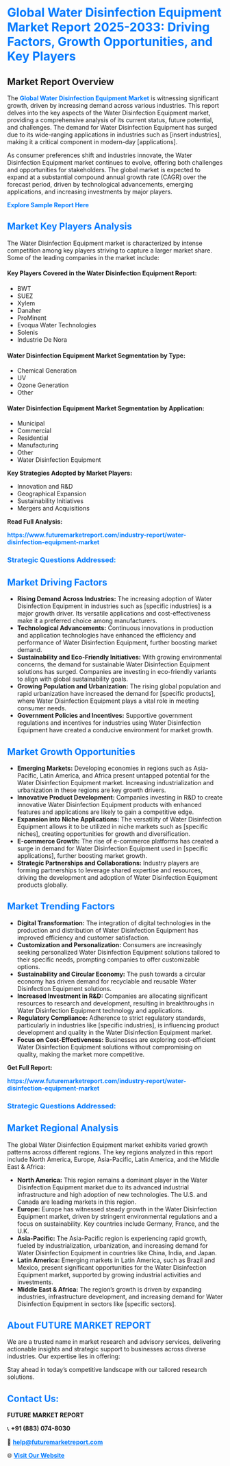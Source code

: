 <h1 style="color: #007BFF;">Global Water Disinfection Equipment Market Report 2025-2033: Driving Factors, Growth Opportunities, and Key Players</h1>

<section id="overview">
<h2>Market Report Overview</h2>
<p>The <a href="https://www.futuremarketreport.com/industry-report/water-disinfection-equipment-market" style="color: #007BFF; text-decoration: none;"><strong>Global Water Disinfection Equipment Market</strong></a> is witnessing significant growth, driven by increasing demand across various industries. This report delves into the key aspects of the Water Disinfection Equipment market, providing a comprehensive analysis of its current status, future potential, and challenges. The demand for Water Disinfection Equipment has surged due to its wide-ranging applications in industries such as [insert industries], making it a critical component in modern-day [applications].</p>
<p>As consumer preferences shift and industries innovate, the Water Disinfection Equipment market continues to evolve, offering both challenges and opportunities for stakeholders. The global market is expected to expand at a substantial compound annual growth rate (CAGR) over the forecast period, driven by technological advancements, emerging applications, and increasing investments by major players.</p>
</section>

<section id="overview">
<p><a href="https://www.futuremarketreport.com/request-sample/reportId=128698" style="color: #007BFF; text-decoration: none;"><strong>Explore Sample Report Here</strong></a></p>
</section>

<section id="key-players">
<h2 style="color: #007BFF;">Market Key Players Analysis</h2>
<p>The Water Disinfection Equipment market is characterized by intense competition among key players striving to capture a larger market share. Some of the leading companies in the market include:</p>
<h4>Key Players Covered in the Water Disinfection Equipment Report:</h4>
<ul><li>BWT</li><li>SUEZ</li><li>Xylem</li><li>Danaher</li><li>ProMinent</li><li>Evoqua Water Technologies</li><li>Solenis</li><li>Industrie De Nora</li></ul>
<h4>Water Disinfection Equipment Market Segmentation by Type:</h4>
<ul><li>Chemical Generation</li><li>UV</li><li>Ozone Generation</li><li>Other</li></ul>

<h4>Water Disinfection Equipment Market Segmentation by Application:</h4>
<ul><li>Municipal</li><li>Commercial</li><li>Residential</li><li>Manufacturing</li><li>Other</li><li>Water Disinfection Equipment</li></ul>
<p><strong>Key Strategies Adopted by Market Players:</strong></p>
<ul>
<li>Innovation and R&D</li>
<li>Geographical Expansion</li>
<li>Sustainability Initiatives</li>
<li>Mergers and Acquisitions</li>
</ul>
</section>

<section>
<p><strong>Read Full Analysis: </strong></p><a href="https://www.futuremarketreport.com/industry-report/water-disinfection-equipment-market" style="color: #007BFF; text-decoration: none;"><strong>https://www.futuremarketreport.com/industry-report/water-disinfection-equipment-market</strong></a>
<h3 style="color: #007BFF;">Strategic Questions Addressed:</h3>
</section>

<section id="driving-factors">
<h2 style="color: #007BFF;">Market Driving Factors</h2>
<ul>
<li><strong>Rising Demand Across Industries:</strong> The increasing adoption of Water Disinfection Equipment in industries such as [specific industries] is a major growth driver. Its versatile applications and cost-effectiveness make it a preferred choice among manufacturers.</li>
<li><strong>Technological Advancements:</strong> Continuous innovations in production and application technologies have enhanced the efficiency and performance of Water Disinfection Equipment, further boosting market demand.</li>
<li><strong>Sustainability and Eco-Friendly Initiatives:</strong> With growing environmental concerns, the demand for sustainable Water Disinfection Equipment solutions has surged. Companies are investing in eco-friendly variants to align with global sustainability goals.</li>
<li><strong>Growing Population and Urbanization:</strong> The rising global population and rapid urbanization have increased the demand for [specific products], where Water Disinfection Equipment plays a vital role in meeting consumer needs.</li>
<li><strong>Government Policies and Incentives:</strong> Supportive government regulations and incentives for industries using Water Disinfection Equipment have created a conducive environment for market growth.</li>
</ul>
</section>

<section id="growth-opportunities">
<h2 style="color: #007BFF;">Market Growth Opportunities</h2>
<ul>
<li><strong>Emerging Markets:</strong> Developing economies in regions such as Asia-Pacific, Latin America, and Africa present untapped potential for the Water Disinfection Equipment market. Increasing industrialization and urbanization in these regions are key growth drivers.</li>
<li><strong>Innovative Product Development:</strong> Companies investing in R&D to create innovative Water Disinfection Equipment products with enhanced features and applications are likely to gain a competitive edge.</li>
<li><strong>Expansion into Niche Applications:</strong> The versatility of Water Disinfection Equipment allows it to be utilized in niche markets such as [specific niches], creating opportunities for growth and diversification.</li>
<li><strong>E-commerce Growth:</strong> The rise of e-commerce platforms has created a surge in demand for Water Disinfection Equipment used in [specific applications], further boosting market growth.</li>
<li><strong>Strategic Partnerships and Collaborations:</strong> Industry players are forming partnerships to leverage shared expertise and resources, driving the development and adoption of Water Disinfection Equipment products globally.</li>
</ul>
</section>

<section id="trending-factors">
<h2 style="color: #007BFF;">Market Trending Factors</h2>
<ul>
<li><strong>Digital Transformation:</strong> The integration of digital technologies in the production and distribution of Water Disinfection Equipment has improved efficiency and customer satisfaction.</li>
<li><strong>Customization and Personalization:</strong> Consumers are increasingly seeking personalized Water Disinfection Equipment solutions tailored to their specific needs, prompting companies to offer customizable options.</li>
<li><strong>Sustainability and Circular Economy:</strong> The push towards a circular economy has driven demand for recyclable and reusable Water Disinfection Equipment solutions.</li>
<li><strong>Increased Investment in R&D:</strong> Companies are allocating significant resources to research and development, resulting in breakthroughs in Water Disinfection Equipment technology and applications.</li>
<li><strong>Regulatory Compliance:</strong> Adherence to strict regulatory standards, particularly in industries like [specific industries], is influencing product development and quality in the Water Disinfection Equipment market.</li>
<li><strong>Focus on Cost-Effectiveness:</strong> Businesses are exploring cost-efficient Water Disinfection Equipment solutions without compromising on quality, making the market more competitive.</li>
</ul>
</section>

<section>
<p><strong>Get Full Report: </strong></p><a href="https://www.futuremarketreport.com/industry-report/water-disinfection-equipment-market" style="color: #007BFF; text-decoration: none;"><strong>https://www.futuremarketreport.com/industry-report/water-disinfection-equipment-market</strong></a>
<h3 style="color: #007BFF;">Strategic Questions Addressed:</h3>
</section>


<section id="regional-analysis">
<h2 style="color: #007BFF;">Market Regional Analysis</h2>
<p>The global Water Disinfection Equipment market exhibits varied growth patterns across different regions. The key regions analyzed in this report include North America, Europe, Asia-Pacific, Latin America, and the Middle East & Africa:</p>
<ul>
<li><strong>North America:</strong> This region remains a dominant player in the Water Disinfection Equipment market due to its advanced industrial infrastructure and high adoption of new technologies. The U.S. and Canada are leading markets in this region.</li>
<li><strong>Europe:</strong> Europe has witnessed steady growth in the Water Disinfection Equipment market, driven by stringent environmental regulations and a focus on sustainability. Key countries include Germany, France, and the U.K.</li>
<li><strong>Asia-Pacific:</strong> The Asia-Pacific region is experiencing rapid growth, fueled by industrialization, urbanization, and increasing demand for Water Disinfection Equipment in countries like China, India, and Japan.</li>
<li><strong>Latin America:</strong> Emerging markets in Latin America, such as Brazil and Mexico, present significant opportunities for the Water Disinfection Equipment market, supported by growing industrial activities and investments.</li>
<li><strong>Middle East & Africa:</strong> The region’s growth is driven by expanding industries, infrastructure development, and increasing demand for Water Disinfection Equipment in sectors like [specific sectors].</li>
</ul>
</section>

<footer>
<h2 style="color: #007BFF;">About FUTURE MARKET REPORT</h2>
<p>We are a trusted name in market research and advisory services, delivering actionable insights and strategic support to businesses across diverse industries. Our expertise lies in offering:</p>

<p>Stay ahead in today’s competitive landscape with our tailored research solutions.</p>

<h2 style="color: #007BFF;">Contact Us:</h2>
<p><strong>FUTURE MARKET REPORT</strong></p>
<p>📞 <strong>+91 (883) 074-8030</strong></p>
<p>📧 <strong><a href="mailto:help@futuremarketreport.com" style="color: #007BFF;">help@futuremarketreport.com</a></strong></p>
<p>🌐 <strong><a href="https://www.futuremarketreport.com/" style="color: #007BFF;">Visit Our Website</a></strong></p>
</footer>